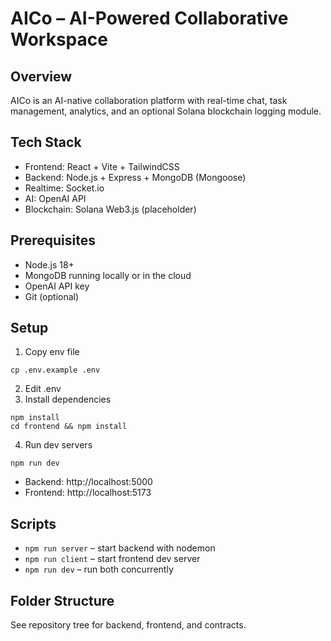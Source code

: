 # AICo – AI-Powered Collaborative Workspace

## Overview
AICo is an AI-native collaboration platform with real-time chat, task management, analytics, and an optional Solana blockchain logging module.

## Tech Stack
- Frontend: React + Vite + TailwindCSS
- Backend: Node.js + Express + MongoDB (Mongoose)
- Realtime: Socket.io
- AI: OpenAI API
- Blockchain: Solana Web3.js (placeholder)

## Prerequisites
- Node.js 18+
- MongoDB running locally or in the cloud
- OpenAI API key
- Git (optional)

## Setup
1. Copy env file
```
cp .env.example .env
```
2. Edit .env
3. Install dependencies
```
npm install
cd frontend && npm install
```
4. Run dev servers
```
npm run dev
```
- Backend: http://localhost:5000
- Frontend: http://localhost:5173

## Scripts
- `npm run server` – start backend with nodemon
- `npm run client` – start frontend dev server
- `npm run dev` – run both concurrently

## Folder Structure
See repository tree for backend, frontend, and contracts.
